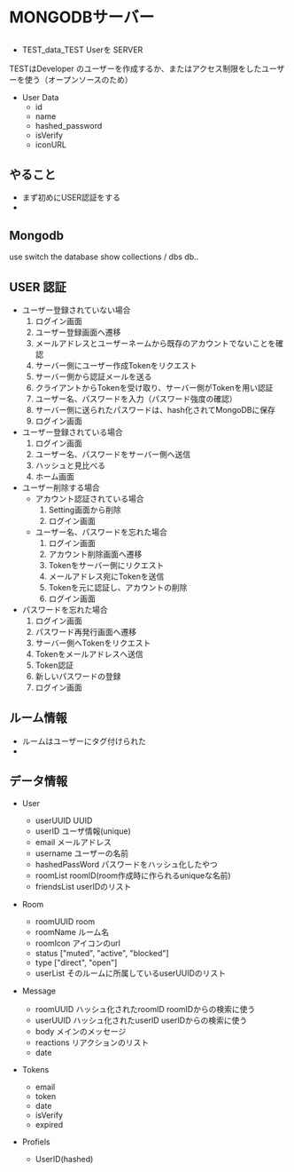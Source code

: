 # MONGODBサーバー

## 
- TEST_data_TEST Userを
SERVER

TESTはDeveloper のユーザーを作成するか、またはアクセス制限をしたユーザーを使う（オープンソースのため）

- User Data
  - id
  - name
  - hashed_password
  - isVerify
  - iconURL


## やること
- まず初めにUSER認証をする
-

## Mongodb
use <db>  switch the database
show collections / dbs 
db.<name>.<command>

## USER 認証
- ユーザー登録されていない場合
  1. ログイン画面
  1. ユーザー登録画面へ遷移
  1. メールアドレスとユーザーネームから既存のアカウントでないことを確認
  1. サーバー側にユーザー作成Tokenをリクエスト
  1. サーバー側から認証メールを送る
  1. クライアントからTokenを受け取り、サーバー側がTokenを用い認証
  1. ユーザー名、パスワードを入力（パスワード強度の確認）
  1. サーバー側に送られたパスワードは、hash化されてMongoDBに保存
  1. ログイン画面
- ユーザー登録されている場合
  1. ログイン画面
  1. ユーザー名、パスワードをサーバー側へ送信
  1. ハッシュと見比べる
  1. ホーム画面
- ユーザー削除する場合
  - アカウント認証されている場合
    1. Setting画面から削除
    1. ログイン画面
  - ユーザー名、パスワードを忘れた場合
    1. ログイン画面
    1. アカウント削除画面へ遷移
    1. Tokenをサーバー側にリクエスト
    1. メールアドレス宛にTokenを送信
    1. Tokenを元に認証し、アカウントの削除
    1. ログイン画面
- パスワードを忘れた場合
  1. ログイン画面
  1. パスワード再発行画面へ遷移
  1. サーバー側へTokenをリクエスト
  1. Tokenをメールアドレスへ送信
  1. Token認証
  1. 新しいパスワードの登録
  1. ログイン画面

## ルーム情報
- ルームはユーザーにタグ付けられた
- 

## データ情報
- User
  - userUUID                  UUID
  - userID                    ユーザ情報(unique)
  - email                     メールアドレス
  - username                  ユーザーの名前
  - hashedPassWord            パスワードをハッシュ化したやつ
  - roomList                 roomID(room作成時に作られるuniqueな名前)
  - friendsList              userIDのリスト
- Room
  - roomUUID                  room
  - roomName                  ルーム名
  - roomIcon                  アイコンのurl
  - status                    ["muted", "active", "blocked"]
  - type                      ["direct", "open"]
  - userList                  そのルームに所属しているuserUUIDのリスト
- Message
  - roomUUID                    ハッシュ化されたroomID roomIDからの検索に使う
  - userUUID                    ハッシュ化されたuserID userIDからの検索に使う
  - body                      メインのメッセージ
  - reactions                 リアクションのリスト
  - date
- Tokens
  - email
  - token
  - date
  - isVerify
  - expired

- Profiels
  - UserID(hashed)






